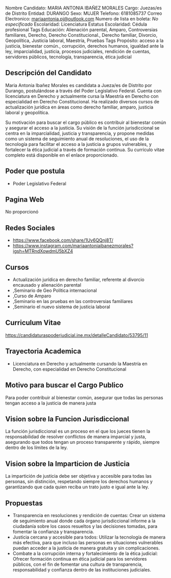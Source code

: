Nombre Candidato: MARIA ANTONIA IBAÑEZ MORALES
Cargo: Juezas/es de Distrito
Entidad: DURANGO
Sexo: MUJER
Telefono: 6181085737
Correo Electronico: mariaantonia.pj@outlook.com
Numero de lista en boleta: *No especificado*
Escolaridad: Licenciatura
Estatus Escolaridad: Cédula profesional
Tags Educación: Alienación parental, Amparo, Controversias familiares, Derecho, Derecho Constitucional., Derecho familiar, Divorcio, Geopolítica, Justicia laboral, Maestría, Pruebas
Tags Propósito: acceso a la justicia, bienestar común., corrupción, derechos humanos, igualdad ante la ley, imparcialidad, justicia, procesos judiciales, rendición de cuentas, servidores públicos, tecnología, transparencia, ética judicial


## Descripción del Candidato 

Maria Antonia Ibañez Morales es candidata a Jueza/es de Distrito por Durango, postulándose a través del Poder Legislativo Federal. Cuenta con licenciatura en Derecho y actualmente cursa la Maestría en Derecho con especialidad en Derecho Constitucional. Ha realizado diversos cursos de actualización jurídica en áreas como derecho familiar, amparo, justicia laboral y geopolítica.

Su motivación para buscar el cargo público es contribuir al bienestar común y asegurar el acceso a la justicia. Su visión de la función jurisdiccional se centra en la imparcialidad, justicia y transparencia, y propone medidas como un sistema de seguimiento anual de resoluciones, el uso de la tecnología para facilitar el acceso a la justicia a grupos vulnerables, y fortalecer la ética judicial a través de formación continua. Su currículo vitae completo está disponible en el enlace proporcionado.


## Poder que postula

- Poder Legislativo Federal


## Pagina Web

No proporcionó


## Redes Sociales

- https://www.facebook.com/share/1Uv6QQnj8T/
- https://www.instagram.com/mariaantoniaibanezmorales?igsh=MTRndXowdmU5bXZ4


## Cursos

- Actualización jurídica en derecho familiar, referente al divorcio encausado y alienación parental
- ,Seminario de Geo Política internacional
- ,Curso de Amparo
- ,Seminario en las pruebas en las controversias familiares
- ,Seminario el nuevo sistema de justicia laboral


## Curriculum Vitae

https://candidaturaspoderjudicial.ine.mx/detalleCandidato/53795/11


## Trayectoria Academica

- Licenciatura en Derecho y actualmente cursando la Maestría en Derecho, con especialidad en Derecho Constitucional


## Motivo para buscar el Cargo Publico

Para poder contribuir al bienestar común, asegurar que todas las personas tengan acceso a la justicia de manera justa


## Vision sobre la Funcion Jurisdiccional

La función jurisdiccional es un proceso en el que los jueces tienen la responsabilidad de resolver conflictos de manera imparcial y justa, asegurando que todos tengan un proceso transparente y rápido, siempre dentro de los límites de la ley.


## Vision sobre la Imparticion de Justicia

La impartición de justicia debe ser objetiva y accesible para todas las personas, sin distinción, respetando siempre los derechos humanos y garantizando que cada quien reciba un trato justo e igual ante la ley.


## Propuestas

- Transparencia en resoluciones y rendición de cuentas: Crear un sistema de seguimiento anual donde cada órgano jurisdiccional informe a la ciudadanía sobre los casos resueltos y las decisiones tomadas, para fomentar la confianza y transparencia.
- Justicia cercana y accesible para todos: Utilizar la tecnología de manera más efectiva, para que incluso las personas en situaciones vulnerables puedan acceder a la justicia de manera gratuita y sin complicaciones.
- Combate a la corrupción interna y fortalecimiento de la ética judicial: Ofrecer formación continua en ética judicial para los servidores públicos, con el fin de fomentar una cultura de transparencia, responsabilidad y confianza dentro de las instituciones judiciales.

